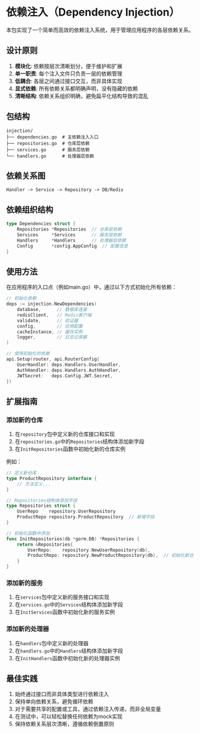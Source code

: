 # 依赖注入（Dependency Injection）

本包实现了一个简单而高效的依赖注入系统，用于管理应用程序的各层依赖关系。

## 设计原则

1. **模块化**: 依赖按层次清晰划分，便于维护和扩展
2. **单一职责**: 每个注入文件只负责一层的依赖管理
3. **低耦合**: 各层之间通过接口交互，而非具体实现
4. **显式依赖**: 所有依赖关系都明确声明，没有隐藏的依赖
5. **清晰结构**: 依赖关系组织明确，避免扁平化结构导致的混乱

## 包结构

```
injection/
├── dependencies.go  # 主依赖注入入口
├── repositories.go  # 仓库层依赖
├── services.go      # 服务层依赖
└── handlers.go      # 处理器层依赖
```

## 依赖关系图

```
Handler -> Service -> Repository -> DB/Redis
```

## 依赖组织结构

```go
type Dependencies struct {
    Repositories *Repositories  // 仓库层依赖
    Services     *Services      // 服务层依赖
    Handlers     *Handlers      // 处理器层依赖
    Config       *config.AppConfig  // 配置信息
}
```

## 使用方法

在应用程序的入口点（例如main.go）中，通过以下方式初始化所有依赖：

```go
// 初始化依赖
deps := injection.NewDependencies(
    database,      // 数据库连接
    redisClient,   // Redis客户端
    validate,      // 验证器
    config,        // 应用配置
    cacheInstance, // 缓存实例
    logger,        // 日志记录器
)

// 使用初始化的依赖
api.Setup(router, api.RouterConfig{
    UserHandler: deps.Handlers.UserHandler,
    AuthHandler: deps.Handlers.AuthHandler,
    JWTSecret:   deps.Config.JWT.Secret,
})
```

## 扩展指南

### 添加新的仓库

1. 在`repository`包中定义新的仓库接口和实现
2. 在`repositories.go`中的`Repositories`结构体添加新字段
3. 在`InitRepositories`函数中初始化新的仓库实例

例如：

```go
// 定义新仓库
type ProductRepository interface {
    // 方法定义...
}

// Repositories结构体添加字段
type Repositories struct {
    UserRepo    repository.UserRepository
    ProductRepo repository.ProductRepository  // 新增字段
}

// 初始化函数中添加
func InitRepositories(db *gorm.DB) *Repositories {
    return &Repositories{
        UserRepo:    repository.NewUserRepository(db),
        ProductRepo: repository.NewProductRepository(db),  // 初始化新仓库
    }
}
```

### 添加新的服务

1. 在`services`包中定义新的服务接口和实现
2. 在`services.go`中的`Services`结构体添加新字段
3. 在`InitServices`函数中初始化新的服务实例

### 添加新的处理器

1. 在`handlers`包中定义新的处理器
2. 在`handlers.go`中的`Handlers`结构体添加新字段
3. 在`InitHandlers`函数中初始化新的处理器实例

## 最佳实践

1. 始终通过接口而非具体类型进行依赖注入
2. 保持单向依赖关系，避免循环依赖
3. 对于需要共享的配置或工具，通过依赖注入传递，而非全局变量
4. 在测试中，可以轻松替换任何依赖为mock实现
5. 保持依赖关系层次清晰，遵循依赖倒置原则 